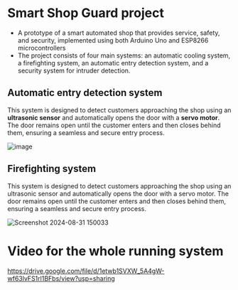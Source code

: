 # Smart Shop Guard project
- A prototype of a smart automated shop that provides service, safety, and security, implemented using both Arduino Uno and ESP8266 microcontrollers
- The project consists of four main systems: an automatic cooling system, a firefighting system, an automatic entry detection system, and a security system for intruder detection.

## Automatic entry detection system
This system is designed to detect customers approaching the shop using an **ultrasonic sensor** and automatically opens the door with a **servo motor**. The door remains open until the customer enters and then closes behind them, ensuring a seamless and secure entry process.

![image](https://github.com/user-attachments/assets/f86acbed-ca17-4638-957b-704dc8fc865c)


## Firefighting system
This system is designed to detect customers approaching the shop using an ultrasonic sensor and automatically opens the door with a servo motor. The door remains open until the customer enters and then closes behind them, ensuring a seamless and secure entry process.

![Screenshot 2024-08-31 150033](https://github.com/user-attachments/assets/8c1ad3f7-ac2c-4030-a00f-9a05861aa29b)


# Video for the whole running system

https://drive.google.com/file/d/1etwb1SVXW_5A4gW-wf63lvFS1rl1BFbs/view?usp=sharing


